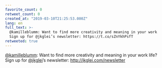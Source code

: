 ```yaml
---
favorite_count: 0
retweet_count: 0
created_at: "2019-03-10T21:25:53.000Z"
lang: en
full_text: >-
  @kamilleblumm: Want to find more creativity and meaning in your work life?
  Sign up for @jkglei’s newsletter: https://t.co/sZnYkhPsfT
retweeted: true
---
```


[@kamilleblumm](https://twitter.com/kamilleblumm): Want to find more creativity
and meaning in your work life? Sign up for
[@jkglei](https://twitter.com/jkglei)’s newsletter:
<http://jkglei.com/newsletter>
